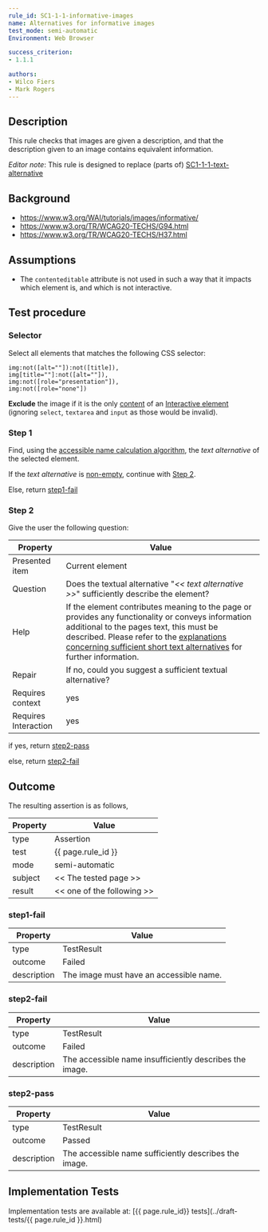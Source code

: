 ```yaml
---
rule_id: SC1-1-1-informative-images
name: Alternatives for informative images
test_mode: semi-automatic
Environment: Web Browser

success_criterion:
- 1.1.1

authors:
- Wilco Fiers
- Mark Rogers
---
```


## Description

This rule checks that images are given a description, and that the description given to an image contains equivalent information.

*Editor note*: This rule is designed to replace (parts of) [SC1-1-1-text-alternative](/rules/SC1-1-1-text-alternative.html)

## Background

- https://www.w3.org/WAI/tutorials/images/informative/
- https://www.w3.org/TR/WCAG20-TECHS/G94.html
- https://www.w3.org/TR/WCAG20-TECHS/H37.html

## Assumptions

- The `contenteditable` attribute is not used in such a way that it impacts which element is, and which is not interactive.

## Test procedure

### Selector

Select all elements that matches the following CSS selector:

    img:not([alt=""]):not([title]),
    img[title=""]:not([alt=""]),
    img:not([role="presentation"]),
    img:not([role="none"])

**Exclude** the image if it is the only [content](../pages/algorithms/content.html) of an [Interactive element](../pages/algorithms/interactive.html) (ignoring `select`, `textarea` and `input` as those would be invalid).

### Step 1

Find, using the [accessible name calculation algorithm](../pages/algorithms/anc.html), the *text alternative* of the selected element.

If the *text alternative* is [non-empty](../pages/algorithms/non-text.html), continue with [Step 2](#step-2).

Else, return [step1-fail](#step1-fail)

### Step 2

Give the user the following question:

| Property             | Value
|----------------------|---------
| Presented item       | Current element
| Question             | Does the textual alternative "*<< text alternative >>*" sufficiently describe the element?
| Help                 | If the element contributes meaning to the page or provides any functionality or conveys information additional to the pages text, this must be described. Please refer to the [explanations concerning sufficient short text alternatives](https://www.w3.org/community/auto-wcag/wiki/Sufficient_short_text_description) for further information.
| Repair               | If no, could you suggest a sufficient textual alternative?
| Requires context     | yes
| Requires Interaction | yes

if yes, return [step2-pass](#step2-pass)

else, return [step2-fail](#step2-fail)

## Outcome

The resulting assertion is as follows,

| Property | Value
|----------|----------
| type     | Assertion
| test     | {{ page.rule_id }}
| mode     | semi-automatic
| subject  | << The tested page >>
| result   | << one of the following >>

### step1-fail

| Property    | Value
|-------------|----------
| type        | TestResult
| outcome     | Failed
| description | The image must have an accessible name.

### step2-fail

| Property    | Value
|-------------|----------
| type        | TestResult
| outcome     | Failed
| description | The accessible name insufficiently describes the image.

### step2-pass

| Property    | Value
|-------------|----------
| type        | TestResult
| outcome     | Passed
| description | The accessible name sufficiently describes the image.

## Implementation Tests

Implementation tests are available at: [{{ page.rule_id}} tests](../draft-tests/{{ page.rule_id }}.html)
